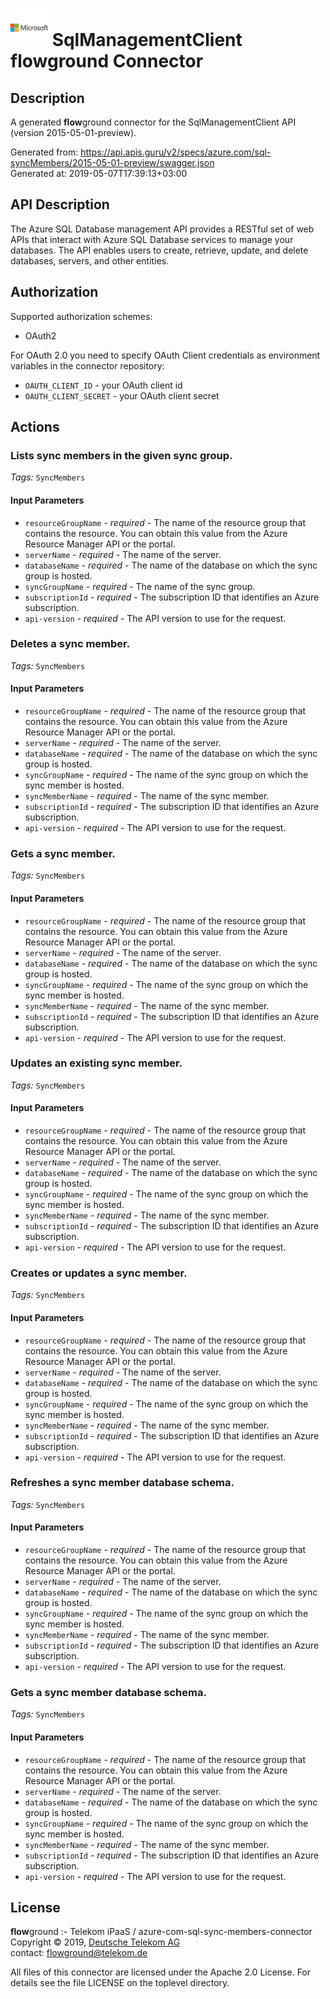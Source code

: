 # ![LOGO](logo.png) SqlManagementClient **flow**ground Connector

## Description

A generated **flow**ground connector for the SqlManagementClient API (version 2015-05-01-preview).

Generated from: https://api.apis.guru/v2/specs/azure.com/sql-syncMembers/2015-05-01-preview/swagger.json<br/>
Generated at: 2019-05-07T17:39:13+03:00

## API Description

The Azure SQL Database management API provides a RESTful set of web APIs that interact with Azure SQL Database services to manage your databases. The API enables users to create, retrieve, update, and delete databases, servers, and other entities.

## Authorization

Supported authorization schemes:
- OAuth2

For OAuth 2.0 you need to specify OAuth Client credentials as environment variables in the connector repository:
* `OAUTH_CLIENT_ID` - your OAuth client id
* `OAUTH_CLIENT_SECRET` - your OAuth client secret

## Actions

### Lists sync members in the given sync group.

*Tags:* `SyncMembers`

#### Input Parameters
* `resourceGroupName` - _required_ - The name of the resource group that contains the resource. You can obtain this value from the Azure Resource Manager API or the portal.
* `serverName` - _required_ - The name of the server.
* `databaseName` - _required_ - The name of the database on which the sync group is hosted.
* `syncGroupName` - _required_ - The name of the sync group.
* `subscriptionId` - _required_ - The subscription ID that identifies an Azure subscription.
* `api-version` - _required_ - The API version to use for the request.

### Deletes a sync member.

*Tags:* `SyncMembers`

#### Input Parameters
* `resourceGroupName` - _required_ - The name of the resource group that contains the resource. You can obtain this value from the Azure Resource Manager API or the portal.
* `serverName` - _required_ - The name of the server.
* `databaseName` - _required_ - The name of the database on which the sync group is hosted.
* `syncGroupName` - _required_ - The name of the sync group on which the sync member is hosted.
* `syncMemberName` - _required_ - The name of the sync member.
* `subscriptionId` - _required_ - The subscription ID that identifies an Azure subscription.
* `api-version` - _required_ - The API version to use for the request.

### Gets a sync member.

*Tags:* `SyncMembers`

#### Input Parameters
* `resourceGroupName` - _required_ - The name of the resource group that contains the resource. You can obtain this value from the Azure Resource Manager API or the portal.
* `serverName` - _required_ - The name of the server.
* `databaseName` - _required_ - The name of the database on which the sync group is hosted.
* `syncGroupName` - _required_ - The name of the sync group on which the sync member is hosted.
* `syncMemberName` - _required_ - The name of the sync member.
* `subscriptionId` - _required_ - The subscription ID that identifies an Azure subscription.
* `api-version` - _required_ - The API version to use for the request.

### Updates an existing sync member.

*Tags:* `SyncMembers`

#### Input Parameters
* `resourceGroupName` - _required_ - The name of the resource group that contains the resource. You can obtain this value from the Azure Resource Manager API or the portal.
* `serverName` - _required_ - The name of the server.
* `databaseName` - _required_ - The name of the database on which the sync group is hosted.
* `syncGroupName` - _required_ - The name of the sync group on which the sync member is hosted.
* `syncMemberName` - _required_ - The name of the sync member.
* `subscriptionId` - _required_ - The subscription ID that identifies an Azure subscription.
* `api-version` - _required_ - The API version to use for the request.

### Creates or updates a sync member.

*Tags:* `SyncMembers`

#### Input Parameters
* `resourceGroupName` - _required_ - The name of the resource group that contains the resource. You can obtain this value from the Azure Resource Manager API or the portal.
* `serverName` - _required_ - The name of the server.
* `databaseName` - _required_ - The name of the database on which the sync group is hosted.
* `syncGroupName` - _required_ - The name of the sync group on which the sync member is hosted.
* `syncMemberName` - _required_ - The name of the sync member.
* `subscriptionId` - _required_ - The subscription ID that identifies an Azure subscription.
* `api-version` - _required_ - The API version to use for the request.

### Refreshes a sync member database schema.

*Tags:* `SyncMembers`

#### Input Parameters
* `resourceGroupName` - _required_ - The name of the resource group that contains the resource. You can obtain this value from the Azure Resource Manager API or the portal.
* `serverName` - _required_ - The name of the server.
* `databaseName` - _required_ - The name of the database on which the sync group is hosted.
* `syncGroupName` - _required_ - The name of the sync group on which the sync member is hosted.
* `syncMemberName` - _required_ - The name of the sync member.
* `subscriptionId` - _required_ - The subscription ID that identifies an Azure subscription.
* `api-version` - _required_ - The API version to use for the request.

### Gets a sync member database schema.

*Tags:* `SyncMembers`

#### Input Parameters
* `resourceGroupName` - _required_ - The name of the resource group that contains the resource. You can obtain this value from the Azure Resource Manager API or the portal.
* `serverName` - _required_ - The name of the server.
* `databaseName` - _required_ - The name of the database on which the sync group is hosted.
* `syncGroupName` - _required_ - The name of the sync group on which the sync member is hosted.
* `syncMemberName` - _required_ - The name of the sync member.
* `subscriptionId` - _required_ - The subscription ID that identifies an Azure subscription.
* `api-version` - _required_ - The API version to use for the request.

## License

**flow**ground :- Telekom iPaaS / azure-com-sql-sync-members-connector<br/>
Copyright © 2019, [Deutsche Telekom AG](https://www.telekom.de)<br/>
contact: flowground@telekom.de

All files of this connector are licensed under the Apache 2.0 License. For details
see the file LICENSE on the toplevel directory.
